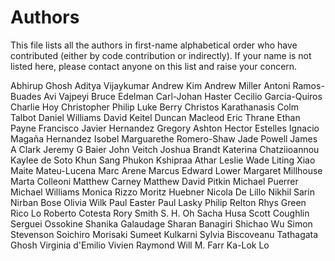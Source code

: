 # Authors

This file lists all the authors in first-name alphabetical order who have
contributed (either by code contribution or indirectly). If your name is not
listed here, please contact anyone on this list and raise your concern.

Abhirup Ghosh
Aditya Vijaykumar
Andrew Kim
Andrew Miller
Antoni Ramos-Buades
Avi Vajpeyi
Bruce Edelman
Carl-Johan Haster
Cecilio Garcia-Quiros
Charlie Hoy
Christopher Philip Luke Berry
Christos Karathanasis
Colm Talbot
Daniel Williams
David Keitel
Duncan Macleod
Eric Thrane
Ethan Payne
Francisco Javier Hernandez
Gregory Ashton
Hector Estelles
Ignacio Magaña Hernandez
Isobel Marguarethe Romero-Shaw
Jade Powell
James A Clark
Jeremy G Baier
John Veitch
Joshua Brandt
Katerina Chatziioannou
Kaylee de Soto
Khun Sang Phukon
Kshipraa Athar
Leslie Wade
Liting Xiao
Maite Mateu-Lucena
Marc Arene
Marcus Edward Lower
Margaret Millhouse
Marta Colleoni
Matthew Carney
Matthew David Pitkin
Michael Puerrer
Michael Williams
Monica Rizzo
Moritz Huebner
Nicola De Lillo
Nikhil Sarin
Nirban Bose
Olivia Wilk
Paul Easter
Paul Lasky
Philip Relton
Rhys Green
Rico Lo
Roberto Cotesta
Rory Smith
S. H. Oh
Sacha Husa
Scott Coughlin
Serguei Ossokine
Shanika Galaudage
Sharan Banagiri
Shichao Wu
Simon Stevenson
Soichiro Morisaki
Sumeet Kulkarni
Sylvia Biscoveanu
Tathagata Ghosh
Virginia d'Emilio
Vivien Raymond
Will M. Farr
Ka-Lok Lo

